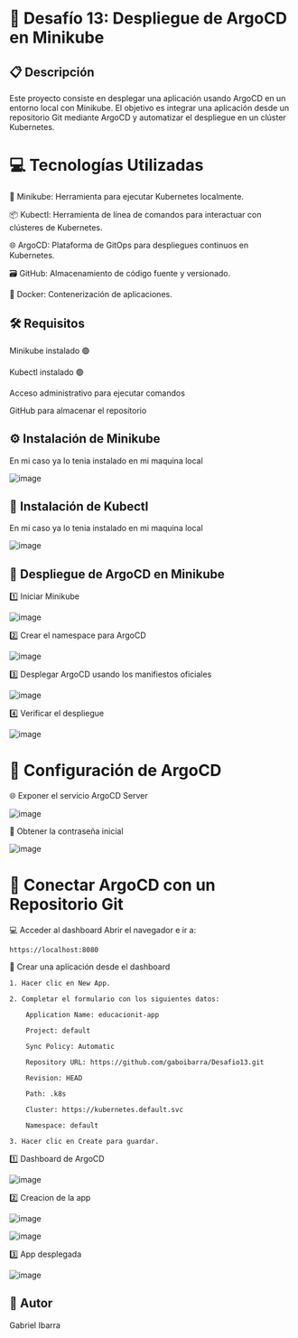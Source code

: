 # 🚀 Desafío 13: Despliegue de ArgoCD en Minikube

## 📋 Descripción

Este proyecto consiste en desplegar una aplicación usando ArgoCD en un entorno local con Minikube. El objetivo es integrar una aplicación desde un repositorio Git mediante ArgoCD y automatizar el despliegue en un clúster Kubernetes.

# 💻 Tecnologías Utilizadas

🐳 Minikube: Herramienta para ejecutar Kubernetes localmente.

📦 Kubectl: Herramienta de línea de comandos para interactuar con clústeres de Kubernetes.

🌐 ArgoCD: Plataforma de GitOps para despliegues continuos en Kubernetes.

🗃️ GitHub: Almacenamiento de código fuente y versionado.

💾 Docker: Contenerización de aplicaciones.

## 🛠️ Requisitos

Minikube instalado 🟢

Kubectl instalado 🟢

Acceso administrativo para ejecutar comandos

GitHub para almacenar el repositorio

## ⚙️ Instalación de Minikube
En mi caso ya lo tenia instalado en mi maquina local 

![image](https://github.com/user-attachments/assets/74ec47eb-1f79-4823-9e1b-d781862c39bc)

## 🧰 Instalación de Kubectl

En mi caso ya lo tenia instalado en mi maquina local 

![image](https://github.com/user-attachments/assets/b2188c3e-b61b-431b-bd0b-0d8606818412)

## 🚦 Despliegue de ArgoCD en Minikube

1️⃣ Iniciar Minikube

![image](https://github.com/user-attachments/assets/2b842d22-8b42-426f-9590-fc7e6c54fbe2)

2️⃣ Crear el namespace para ArgoCD

![image](https://github.com/user-attachments/assets/2fce0015-cd04-4eba-84e9-c68266521e76)

3️⃣ Desplegar ArgoCD usando los manifiestos oficiales

![image](https://github.com/user-attachments/assets/ee599002-299d-4fd4-a5ad-5b3e92dcc87e)

4️⃣ Verificar el despliegue

![image](https://github.com/user-attachments/assets/2c45ace5-2c6f-4095-8d4c-4686c2bc3cce)

# 🔧 Configuración de ArgoCD

🌐 Exponer el servicio ArgoCD Server

![image](https://github.com/user-attachments/assets/cc705f7d-db64-4997-89d0-ca6df256d0a3)

🔑 Obtener la contraseña inicial

![image](https://github.com/user-attachments/assets/5a1b2832-8645-4b87-8e72-22097f61078b)

# 🌱 Conectar ArgoCD con un Repositorio Git

💻 Acceder al dashboard
Abrir el navegador e ir a:

```
https://localhost:8080
```
📝 Crear una aplicación desde el dashboard
```
1. Hacer clic en New App.

2. Completar el formulario con los siguientes datos:

    Application Name: educacionit-app

    Project: default

    Sync Policy: Automatic

    Repository URL: https://github.com/gaboibarra/Desafio13.git

    Revision: HEAD

    Path: .k8s

    Cluster: https://kubernetes.default.svc

    Namespace: default

3. Hacer clic en Create para guardar.
```

1️⃣ Dashboard de ArgoCD

![image](https://github.com/user-attachments/assets/6d03420e-d2ae-4d9d-a1b9-7f50b4c26b59)

2️⃣ Creacion de la app

![image](https://github.com/user-attachments/assets/40cb5bcd-54d5-4fbf-b33b-132f25e1ce4d)

![image](https://github.com/user-attachments/assets/291efb65-44d9-48ce-803b-6f13cafe0468)

3️⃣ App desplegada

![image](https://github.com/user-attachments/assets/17edfd40-2592-4c9f-adae-916f43a0ff53)

## 📝 Autor

Gabriel Ibarra
